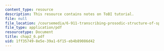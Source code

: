 ```yaml
---
content_type: resource
description: This resource contains notes on ToBI tutorial.
file: null
file_location: /coursemedia/6-911-transcribing-prosodic-structure-of-spoken-utterances-with-tobi-january-iap-2006/1ff357498e5e39a16f15eb4b89086d42_chap2_6.pdf
file_type: application/pdf
resourcetype: Document
title: chap2_6.pdf
uid: 1ff35749-8e5e-39a1-6f15-eb4b89086d42
---
```

